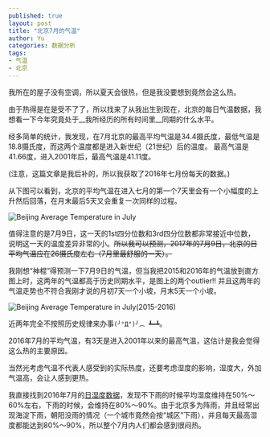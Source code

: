 ```yaml
---
published: true
layout: post
title: "北京7月的气温"
author: Yu
categories: 数据分析
tags:
- 气温
- 北京
---
```


我所在的屋子没有空调，所以夏天会很热，但是我没要想到竟然会这么热。

由于热得是在是受不了了，所以找来了从我出生到现在，北京的每日气温数据，我想看一下今年究竟处于__我所经历的所有时间里__同期的什么水平。

经多简单的统计，我发现，在7月北京的最高平均气温是34.4摄氏度，最低气温是18.8摄氏度，而这两个温度都是进入新世纪（21世纪）后的温度。
最高气温是41.66度，进入2001年后，最高气温是41.11度。

(注意，这篇文章是我后补的，所以我获取了2016年七月份每天的数据。)

从下图可以看到，北京的平均气温在进入七月的第一个7天里会有一个小幅度的上升然后回落，在月末最后5天又会重复一次同样的过程。

![Beijing Average Temperature in July](http://i.imgur.com/4uhNRip.png)

值得注意的是7月9日，这一天的1st四分位数和3rd四分位数都非常接近中位数，说明这一天的温度差异非常的小。~~所以我可以预测，2017年的7月9日，北京的日平均气温应在26摄氏度左右（7月里最舒服的一天）。~~

我刚想“神棍”得预测一下7月9日的气温，但当我把2015和2016年的气温放到直方图上时，这两年的气温都高于历史同期水平，是图上的两个outlier!! 并且这两年的气温走势也不符合我刚才说的月初7天一个小坡，月末5天一个小坡。

![Beijing Average Temperature in July(2015-2016)](http://imgur.com/1tYr8fS.png)

近两年完全不按照历史规律来办事`(╯°Д°)╯︵ ┻━┻`。

2016年7月的平均气温，有3天是进入2001年以来的最高气温，这估计是我会觉得这么热的主要原因。

当然光考虑气温不代表人感受到的实际热度，还要考虑湿度的影响，湿度大，外加气温高，会让人感到更热。

我直接找到2016年7月的[日湿度数据](https://www.wunderground.com/history/airport/ZBAA/2016/7/20/MonthlyHistory.html?&reqdb.zip=&reqdb.magic=&reqdb.wmo=)，发现不下雨的时候平均湿度维持在50%～60%左右，下雨的时候，会维持在80%～90%。由于北京多为阵雨，并且经常出现海淀下雨，朝阳没雨的情况（一个城市竟然会按“城区”下雨），并且每天最高湿度都能达到80%～90%，所以整个7月内人们都会感到很闷热。


